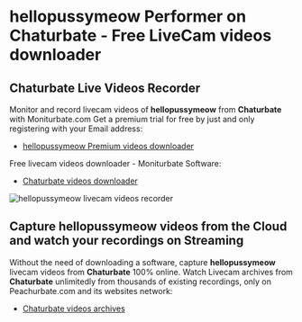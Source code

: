 # hellopussymeow Performer on Chaturbate - Free LiveCam videos downloader

## Chaturbate Live Videos Recorder

Monitor and record livecam videos of **hellopussymeow** from **Chaturbate** with Moniturbate.com
Get a premium trial for free by just and only registering with your Email address:
* [hellopussymeow Premium videos downloader](https://moniturbate.com/request-demo-licence-key.html)

Free livecam videos downloader - Moniturbate Software:
* [Chaturbate videos downloader](https://moniturbate.com/moniturbate-download-software.html)

![hellopussymeow livecam videos recorder](https://peachurnet.com/templates/moniturbate-software.png)


## Capture hellopussymeow videos from the Cloud and watch your recordings on Streaming

Without the need of downloading a software, capture **hellopussymeow** livecam videos from **Chaturbate** 100% online.
Watch Livecam archives from **Chaturbate** unlimitedly from thousands of existing recordings, only on Peachurbate.com and its websites network:
* [Chaturbate videos archives](https://peachurnet.com/)